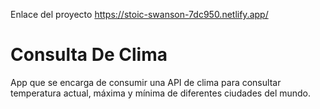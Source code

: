 Enlace del proyecto
https://stoic-swanson-7dc950.netlify.app/

# Consulta De Clima
App que se encarga de consumir una API de clima para consultar temperatura actual, máxima y mínima de diferentes ciudades del mundo.
